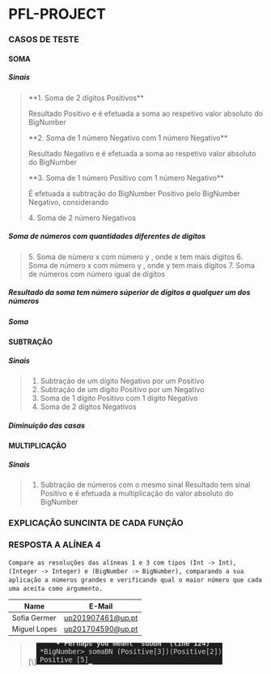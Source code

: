 # PFL-PROJECT

### CASOS DE TESTE

#### SOMA

##### Sinais
> <p> **1. Soma de 2 dígitos Positivos** </p>
> <p>Resultado Positivo e é efetuada a soma ao respetivo valor absoluto do BigNumber </p>
> <p>**2. Soma de 1 número Negativo com 1 número Negativo** </p>
> <p>Resultado Negativo e é efetuada a soma ao respetivo valor absoluto do BigNumber </p>
> <p>**3. Soma de 1 número Positivo com 1 número Negativo** </p>
> <p>É efetuada a subtração do BigNumber Positivo pelo BigNumber Negativo, considerando </p>
> <p>4. Soma de 2 número Negativos

##### Soma de números com quantidades diferentes de dígitos
> </p> 5. Soma de número x com número y , onde x tem mais dígitos
> 6. Soma de número x com número y , onde y tem mais dígitos
> 7. Soma de números com número igual de dígitos

##### Resultado da soma tem número súperior de dígitos a qualquer um dos números
##### Soma
 
#### SUBTRAÇÃO

##### Sinais
> 1. Subtração de um dígito Negativo por um Positivo
> 2. Subtração de um dígito Positivo por um Negativo
> 3. Soma de 1 dígito Positivo com 1 dígito Negativo
> 4. Soma de 2 dígitos Negativos

##### Diminuição das casas 

#### MULTIPLICAÇÃO
##### Sinais
> 1. Subtração de números com o mesmo sinal
> Resultado tem sinal Positivo e é efetuada a multiplicação do valor absoluto do BigNumber


### EXPLICAÇÃO SUNCINTA DE CADA FUNÇÃO


### RESPOSTA A ALÍNEA 4

`Compare as resoluções das alíneas 1 e 3 com tipos (Int -> Int), (Integer ->
Integer) e (BigNumber -> BigNumber), comparando a sua aplicação a números grandes
e verificando qual o maior número que cada uma aceita como argumento.`

| Name             | E-Mail              |
| ---------------- |-------------------- |
| Sofia Germer     | up201907461@up.pt   |
| Miguel Lopes     | up201704590@up.pt   |

> [\\]![1](screenshots/somaBN/soma1.png)  